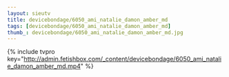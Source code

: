 ```yaml
--- 
layout: sieutv
title: devicebondage/6050_ami_natalie_damon_amber_md
tags: [devicebondage/6050_ami_natalie_damon_amber_md]
thumb_: devicebondage/6050_ami_natalie_damon_amber_md.jpg
---
```

{% include tvpro key="http://admin.fetishbox.com/_content/devicebondage/6050_ami_natalie_damon_amber_md.mp4" %} 
